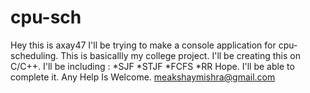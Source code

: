 # cpu-sch
Hey this is axay47 I'll be trying to make a console application for cpu-scheduling.
This is basicallly my college project. 
I'll be creating this on C/C++.
I'll be including :
  *SJF
  *STJF
  *FCFS
  *RR
Hope. I'll be able to complete it.
Any Help Is Welcome. 
meakshaymishra@gmail.com
